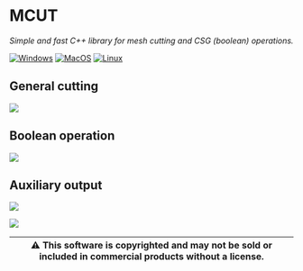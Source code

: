 # MCUT

_Simple and fast C++ library for mesh cutting and CSG (boolean) operations._

[![Windows](https://github.com/cutdigital/mcut/actions/workflows/windows.yml/badge.svg)](https://github.com/cutdigital/mcut/actions/workflows/windows.yml)
[![MacOS](https://github.com/cutdigital/mcut/actions/workflows/macos.yml/badge.svg)](https://github.com/cutdigital/mcut/actions/workflows/macos.yml) [![Linux](https://github.com/cutdigital/mcut/actions/workflows/linux.yaml/badge.svg)](https://github.com/cutdigital/mcut/actions/workflows/linux.yaml)

## General cutting

![](https://github.com/cutdigital/mcut.github.io/blob/master/docs/media/repo-teaser/github-teaser.png?raw=true)

## Boolean operation

![](https://github.com/cutdigital/mcut.github.io/blob/master/docs/media/repo-teaser/teaser2.png?raw=true)

## Auxiliary output

![](https://github.com/cutdigital/mcut.github.io/blob/master/docs/media/repo-teaser/teaser2-aux-edgepng.png?raw=true)

![](https://github.com/cutdigital/mcut.github.io/blob/master/docs/media/repo-teaser/teaser2-seams.png?raw=true)

|:warning: This software is copyrighted and may not be sold or included in commercial products without a license. |
| --- |
